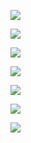 ![](AssetVis.gif)

![](Filter.gif)

![](Hide:Show.gif)

![](MultipleSort.gif)

![](NormalSort.gif)

![](Pagination.gif)

![](Resize:Replace.gif)
